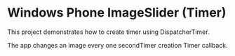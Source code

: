Windows Phone ImageSlider (Timer)
================================

This project demonstrates how to create timer using DispatcherTimer.

The app changes an image every one secondTimer creation Timer callback.
